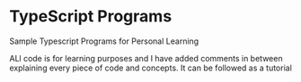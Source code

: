 # TypeScript Programs
Sample Typescript Programs for Personal Learning

ALl code is for learning purposes and I have added comments in between explaining every piece of code and concepts.
It can be followed as a tutorial

